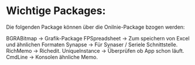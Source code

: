 # Wichtige Packages:

Die folgenden Package können über die Onilnie-Package bzogen werden:

BGRABitmap     -> Grafik-Package
FPSpreadsheet  -> Zum speichern von Excel und ähnlichen Formaten
Synapse        -> Für Synaser / Seriele Schnittstelle.
RichMemo       -> Richedit.
UniqueInstance -> Überprüfen ob App schon läuft.
CmdLine        -> Konsolen ähnliche Memo. 
